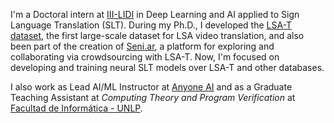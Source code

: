 I'm a Doctoral intern at <a href="https://weblidi.info.unlp.edu.ar/en/" class="link">III-LIDI</a> in Deep Learning and AI applied to Sign Language Translation (SLT).
During my Ph.D., I developed the <a href="https://midusi.github.io/LSA-T/" class="link">LSA-T dataset</a>, the first large-scale dataset for LSA video translation, and also been part of the creation of <a href="https://app.seni.ar" class="link">Seni.ar</a>, a platform for exploring and collaborating via crowdsourcing with LSA-T.
Now, I'm focused on developing and training neural SLT models over LSA-T and other databases.

I also work as Lead AI/ML Instructor at <a href="https://anyoneai.com" class="link">Anyone AI</a> and as a Graduate Teaching Assistant at <i>Computing Theory and Program Verification</i> at <a href="https://www.info.unlp.edu.ar" class="link">Facultad de Informática - UNLP</a>.

<!--
**pedroodb/pedroodb** is a ✨ _special_ ✨ repository because its `README.md` (this file) appears on your GitHub profile.

Here are some ideas to get you started:

- 🔭 I’m currently working on ...
- 🌱 I’m currently learning ...
- 👯 I’m looking to collaborate on ...
- 🤔 I’m looking for help with ...
- 💬 Ask me about ...
- 📫 How to reach me: ...
- 😄 Pronouns: ...
- ⚡ Fun fact: ...
-->
